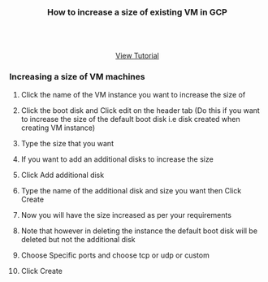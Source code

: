 

<p align="center">
  <h3 align="center">How to increase a size of existing VM in GCP</h3>

  <p align="center">
    <br />
    <br />
    <br />
    <a href="">View Tutorial</a>
  </p>
</p>






### Increasing a size of VM machines

1. Click the name of the VM instance you want to increase the size of


2. Click the boot disk and Click edit on the header tab (Do this if you want to increase the size of the default boot disk i.e disk created when creating VM instance)
   
   
3. Type the size that you want 
  
  
4. If you want to add an additional disks to increase the size
   
   
5. Click Add additional disk


6. Type the name of the additional disk and size you want then Click Create


7. Now you will have the size increased as per your requirements


8. Note that however in deleting the instance the default boot disk will be deleted but not the additional disk

9. Choose Specific ports and choose tcp or udp or custom 

10. Click Create 
 






